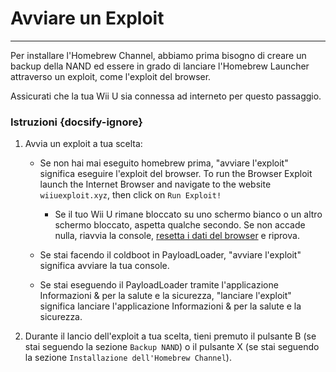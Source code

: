 # Avviare un Exploit
---
Per installare l'Homebrew Channel, abbiamo prima bisogno di creare un backup della NAND ed essere in grado di lanciare l'Homebrew Launcher attraverso un exploit, come l'exploit del browser.

Assicurati che la tua Wii U sia connessa ad interneto per questo passaggio.

### Istruzioni {docsify-ignore}

1. Avvia un exploit a tua scelta:
    - Se non hai mai eseguito homebrew prima, "avviare l'exploit" significa eseguire l'exploit del browser. To run the Browser Exploit launch the Internet Browser and navigate to the website `wiiuexploit.xyz`, then click on `Run Exploit!`
        - Se il tuo Wii U rimane bloccato su uno schermo bianco o un altro schermo bloccato, aspetta qualche secondo. Se non accade nulla, riavvia la console, [resetta i dati del browser](https://en-americas-support.nintendo.com/app/answers/detail/a_id/1507/~/how-to-delete-the-internet-browser-history) e riprova.

    - Se stai facendo il coldboot in PayloadLoader, "avviare l'exploit" significa avviare la tua console.

    - Se stai eseguendo il PayloadLoader tramite l'applicazione Informazioni & per la salute e la sicurezza, "lanciare l'exploit" significa lanciare l'applicazione Informazioni & per la salute e la sicurezza.

1. Durante il lancio dell'exploit a tua scelta, tieni premuto il pulsante B (se stai seguendo la sezione `Backup NAND`) o il pulsante X (se stai seguendo la sezione `Installazione dell'Homebrew Channel`).
